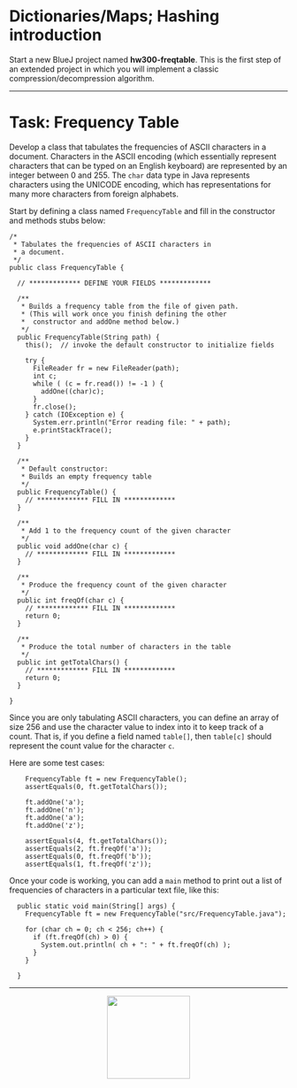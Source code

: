 # Dictionaries/Maps; Hashing introduction

Start a new BlueJ project named **hw300-freqtable**. This is the first step of an extended project in which you will implement a classic compression/decompression algorithm.

---

# Task: Frequency Table

Develop a class that tabulates the frequencies of ASCII characters in a document. Characters in the ASCII encoding (which essentially represent characters that can be typed on an English keyboard) are represented by an integer between 0 and 255. The `char` data type in Java represents characters using the UNICODE encoding, which has representations for many more characters from foreign alphabets. 

Start by defining a class named `FrequencyTable` and fill in the constructor and methods stubs below:

```
/*
 * Tabulates the frequencies of ASCII characters in
 * a document.
 */
public class FrequencyTable {

  // ************* DEFINE YOUR FIELDS *************

  /**
   * Builds a frequency table from the file of given path.
   * (This will work once you finish defining the other
   *  constructor and addOne method below.)
   */
  public FrequencyTable(String path) {
    this();  // invoke the default constructor to initialize fields
    
    try {
      FileReader fr = new FileReader(path);
      int c;
      while ( (c = fr.read()) != -1 ) {
        addOne((char)c);
      }
      fr.close();
    } catch (IOException e) {
      System.err.println("Error reading file: " + path);
      e.printStackTrace();
    }
  }
  
  /**
   * Default constructor:
   * Builds an empty frequency table
   */
  public FrequencyTable() {
    // ************* FILL IN *************
  } 

  /**
   * Add 1 to the frequency count of the given character
   */
  public void addOne(char c) {
    // ************* FILL IN *************
  }

  /** 
   * Produce the frequency count of the given character
   */
  public int freqOf(char c) {
    // ************* FILL IN *************
    return 0;
  }

  /**
   * Produce the total number of characters in the table
   */
  public int getTotalChars() {
    // ************* FILL IN *************
    return 0;
  }

}
```

Since you are only tabulating ASCII characters, you can define an array of size 256 and use the character value to index into it to keep track of a count. That is, if you define a field named `table[]`, then `table[c]` should represent the count value for the character `c`.

Here are some test cases:

```
    FrequencyTable ft = new FrequencyTable();
    assertEquals(0, ft.getTotalChars());
    
    ft.addOne('a');
    ft.addOne('n');
    ft.addOne('a');
    ft.addOne('z');
    
    assertEquals(4, ft.getTotalChars());
    assertEquals(2, ft.freqOf('a'));
    assertEquals(0, ft.freqOf('b'));
    assertEquals(1, ft.freqOf('z'));
```

Once your code is working, you can add a `main` method to print out a list of frequencies of characters in a particular text file, like this:

```
  public static void main(String[] args) {
    FrequencyTable ft = new FrequencyTable("src/FrequencyTable.java");

    for (char ch = 0; ch < 256; ch++) {
      if (ft.freqOf(ch) > 0) {
        System.out.println( ch + ": " + ft.freqOf(ch) );
      }
    }

  }
```

---

<center>
<img src="../../3d-small-people-all-is-well-a-little-man-lies-on-a-big-positive-symbol-drawing_csp25435404.jpg" width="150px"></center>

